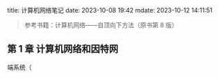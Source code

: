 title: 计算机网络笔记
date: 2023-10-08 19:42
mdate: 2023-10-12 14:11:51

>  参考书籍：计算机网络——自顶向下方法（原书第 8 版）

##  第 1 章 计算机网络和因特网

端系统（